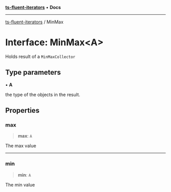 [**ts-fluent-iterators**](../README.md) • **Docs**

---

[ts-fluent-iterators](../README.md) / MinMax

# Interface: MinMax\<A\>

Holds result of a `MinMaxCollector`

## Type parameters

• **A**

the type of the objects in the result.

## Properties

### max

> **max**: `A`

The max value

---

### min

> **min**: `A`

The min value
